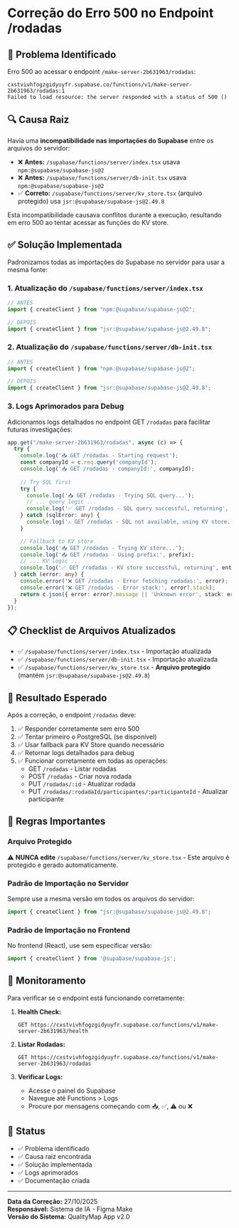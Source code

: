 # Correção do Erro 500 no Endpoint /rodadas

## 🐛 Problema Identificado

Erro 500 ao acessar o endpoint `/make-server-2b631963/rodadas`:

```
cxstvivhfogzgidyuyfr.supabase.co/functions/v1/make-server-2b631963/rodadas:1  
Failed to load resource: the server responded with a status of 500 ()
```

## 🔍 Causa Raiz

Havia uma **incompatibilidade nas importações do Supabase** entre os arquivos do servidor:

- ❌ **Antes:** `/supabase/functions/server/index.tsx` usava `npm:@supabase/supabase-js@2`
- ❌ **Antes:** `/supabase/functions/server/db-init.tsx` usava `npm:@supabase/supabase-js@2`
- ✅ **Correto:** `/supabase/functions/server/kv_store.tsx` (arquivo protegido) usa `jsr:@supabase/supabase-js@2.49.8`

Esta incompatibilidade causava conflitos durante a execução, resultando em erro 500 ao tentar acessar as funções do KV store.

## ✅ Solução Implementada

Padronizamos todas as importações do Supabase no servidor para usar a mesma fonte:

### 1. Atualização do `/supabase/functions/server/index.tsx`

```typescript
// ANTES
import { createClient } from "npm:@supabase/supabase-js@2";

// DEPOIS
import { createClient } from "jsr:@supabase/supabase-js@2.49.8";
```

### 2. Atualização do `/supabase/functions/server/db-init.tsx`

```typescript
// ANTES
import { createClient } from "npm:@supabase/supabase-js@2";

// DEPOIS
import { createClient } from "jsr:@supabase/supabase-js@2.49.8";
```

### 3. Logs Aprimorados para Debug

Adicionamos logs detalhados no endpoint GET `/rodadas` para facilitar futuras investigações:

```typescript
app.get("/make-server-2b631963/rodadas", async (c) => {
  try {
    console.log('📥 GET /rodadas - Starting request');
    const companyId = c.req.query('companyId');
    console.log('📥 GET /rodadas - companyId:', companyId);
    
    // Try SQL first
    try {
      console.log('📥 GET /rodadas - Trying SQL query...');
      // ... query logic ...
      console.log('✅ GET /rodadas - SQL query successful, returning', data?.length || 0, 'rodadas');
    } catch (sqlError: any) {
      console.log('⚠️ GET /rodadas - SQL not available, using KV store. Error:', sqlError?.message);
    }

    // Fallback to KV store
    console.log('📥 GET /rodadas - Trying KV store...');
    console.log('📥 GET /rodadas - Using prefix:', prefix);
    // ... KV logic ...
    console.log('✅ GET /rodadas - KV store successful, returning', entries?.length || 0, 'rodadas');
  } catch (error: any) {
    console.error('❌ GET /rodadas - Error fetching rodadas:', error);
    console.error('❌ GET /rodadas - Error stack:', error?.stack);
    return c.json({ error: error?.message || 'Unknown error', stack: error?.stack }, 500);
  }
});
```

## 📋 Checklist de Arquivos Atualizados

- ✅ `/supabase/functions/server/index.tsx` - Importação atualizada
- ✅ `/supabase/functions/server/db-init.tsx` - Importação atualizada
- ✅ `/supabase/functions/server/kv_store.tsx` - **Arquivo protegido** (mantém `jsr:@supabase/supabase-js@2.49.8`)

## 🎯 Resultado Esperado

Após a correção, o endpoint `/rodadas` deve:

1. ✅ Responder corretamente sem erro 500
2. ✅ Tentar primeiro o PostgreSQL (se disponível)
3. ✅ Usar fallback para KV Store quando necessário
4. ✅ Retornar logs detalhados para debug
5. ✅ Funcionar corretamente em todas as operações:
   - GET `/rodadas` - Listar rodadas
   - POST `/rodadas` - Criar nova rodada
   - PUT `/rodadas/:id` - Atualizar rodada
   - PUT `/rodadas/:rodadaId/participantes/:participanteId` - Atualizar participante

## 🔧 Regras Importantes

### Arquivo Protegido
⚠️ **NUNCA edite** `/supabase/functions/server/kv_store.tsx` - Este arquivo é protegido e gerado automaticamente.

### Padrão de Importação no Servidor
Sempre use a mesma versão em todos os arquivos do servidor:

```typescript
import { createClient } from "jsr:@supabase/supabase-js@2.49.8";
```

### Padrão de Importação no Frontend
No frontend (React), use sem especificar versão:

```typescript
import { createClient } from '@supabase/supabase-js';
```

## 📝 Monitoramento

Para verificar se o endpoint está funcionando corretamente:

1. **Health Check:**
   ```
   GET https://cxstvivhfogzgidyuyfr.supabase.co/functions/v1/make-server-2b631963/health
   ```

2. **Listar Rodadas:**
   ```
   GET https://cxstvivhfogzgidyuyfr.supabase.co/functions/v1/make-server-2b631963/rodadas
   ```

3. **Verificar Logs:**
   - Acesse o painel do Supabase
   - Navegue até Functions > Logs
   - Procure por mensagens começando com 📥, ✅, ⚠️ ou ❌

## 🎉 Status

- ✅ Problema identificado
- ✅ Causa raiz encontrada
- ✅ Solução implementada
- ✅ Logs aprimorados
- ✅ Documentação criada

---

**Data da Correção:** 27/10/2025  
**Responsável:** Sistema de IA - Figma Make  
**Versão do Sistema:** QualityMap App v2.0
